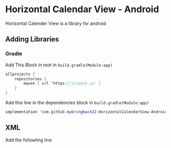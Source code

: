 # Horizontal Calendar View - Android
Horizontal Calender View is a library for android



## Adding Libraries

### Gradle

Add This Block in root in `build.gradle(Module:app)`

``` java
allprojects {
    repositories {
        maven { url 'https://jitpack.io' }
    }
}
```

Add this line in the dependencies block in `build.gradle(Module:app)`

``` java
implementation 'com.github.mybringback22:HorizontalCalendarView-Android-:0.1.0'
```



## XML

Add the followling line 